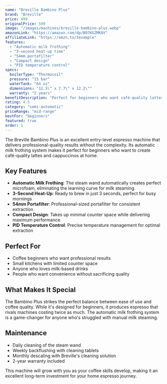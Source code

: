 ```yaml
---
name: "Breville Bambino Plus"
brand: "Breville"
price: 499
originalPrice: 599
image: "/images/machines/breville-bambino-plus.webp"
amazonLink: "https://amazon.com/dp/B07KGZMK8V"
affiliateLink: "https://amzn.to/3example"
features: 
  - "Automatic milk frothing"
  - "3-second heat-up time"
  - "54mm portafilter"
  - "Compact design"
  - "PID temperature control"
specs:
  boilerType: "Thermocoil"
  pressure: "15 bar"
  waterTank: "64 oz"
  dimensions: "12.5\" x 7.7\" x 12.2\""
  warranty: "2 years"
benefitDescription: "Perfect for beginners who want café-quality lattes without the learning curve. The automatic steam wand makes perfect microfoam every time."
rating: 4.5
category: "semi-automatic"
priceRange: "mid-range"
bestFor: "beginners"
featured: true
order: 1
---
```


The Breville Bambino Plus is an excellent entry-level espresso machine that delivers professional-quality results without the complexity. Its automatic milk frothing system makes it perfect for beginners who want to create café-quality lattes and cappuccinos at home.

## Key Features

- **Automatic Milk Frothing**: The steam wand automatically creates perfect microfoam, eliminating the learning curve for milk steaming
- **3-Second Heat-Up**: Ready to brew in just 3 seconds, perfect for busy mornings
- **54mm Portafilter**: Professional-sized portafilter for consistent extraction
- **Compact Design**: Takes up minimal counter space while delivering maximum performance
- **PID Temperature Control**: Precise temperature management for optimal extraction

## Perfect For

- Coffee beginners who want professional results
- Small kitchens with limited counter space
- Anyone who loves milk-based drinks
- People who want convenience without sacrificing quality

## What Makes It Special

The Bambino Plus strikes the perfect balance between ease of use and coffee quality. While it's designed for beginners, it produces espresso that rivals machines costing twice as much. The automatic milk frothing system is a game-changer for anyone who's struggled with manual milk steaming.

## Maintenance

- Daily cleaning of the steam wand
- Weekly backflushing with cleaning tablets
- Monthly descaling with Breville's cleaning solution
- 2-year warranty included

This machine will grow with you as your coffee skills develop, making it an excellent long-term investment for your home espresso journey.
